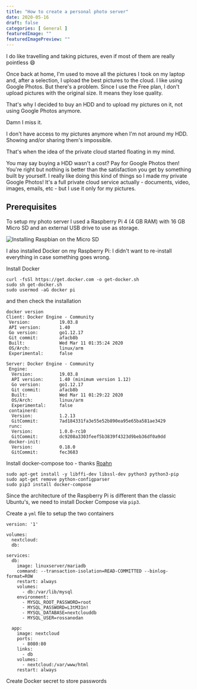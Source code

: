 ```yaml
---
title: "How to create a personal photo server"
date: 2020-05-16
draft: false
categories: [ General ]
featuredImage: ""
featuredImagePreview: ""
---
```


I do like travelling and taking pictures, even if most of them are really pointless :smile:

Once back at home, I'm used to move all the pictures I took on my laptop and, after a selection, I upload the best pictures to the cloud. I like using Google Photos. But there's a problem.
Since I use the Free plan, I don't upload pictures with the original size. It means they lose quality.

That's why I decided to buy an HDD and to upload my pictures on it, not using Google Photos anymore.

Damn I miss it.

I don't have access to my pictures anymore when I'm not around my HDD. Showing and/or sharing them's impossible.

That's when the idea of the private cloud started floating in my mind.

You may say buying a HDD wasn't a cost? Pay for Google Photos then! You're right but nothing is better than the satisfaction you get by something built by yourself. I really like doing this kind of things so I made my private Google Photos! It's a full private cloud service actually - documents, video, images, emails, etc - but I use it only for my pictures.

## Prerequisites

To setup my photo server I used a Raspberry Pi 4 (4 GB RAM) with 16 GB Micro SD and an external USB drive to use as storage.

![Installing Raspbian on the Micro SD](/images/installing_raspbian.png)

I also installed Docker on my Raspberry Pi: I didn't want to re-install everything in case something goes wrong.

Install Docker

```
curl -fsSl https://get.docker.com -o get-docker.sh
sudo sh get-docker.sh
sudo usermod -aG docker pi
```

and then check the installation

```
docker version
Client: Docker Engine - Community
 Version:           19.03.8
 API version:       1.40
 Go version:        go1.12.17
 Git commit:        afacb8b
 Built:             Wed Mar 11 01:35:24 2020
 OS/Arch:           linux/arm
 Experimental:      false

Server: Docker Engine - Community
 Engine:
  Version:          19.03.8
  API version:      1.40 (minimum version 1.12)
  Go version:       go1.12.17
  Git commit:       afacb8b
  Built:            Wed Mar 11 01:29:22 2020
  OS/Arch:          linux/arm
  Experimental:     false
 containerd:
  Version:          1.2.13
  GitCommit:        7ad184331fa3e55e52b890ea95e65ba581ae3429
 runc:
  Version:          1.0.0-rc10
  GitCommit:        dc9208a3303feef5b3839f4323d9beb36df0a9dd
 docker-init:
  Version:          0.18.0
  GitCommit:        fec3683
```

Install docker-compose too - thanks [Roahn](https://dev.to/rohansawant/installing-docker-and-docker-compose-on-the-raspberry-pi-in-5-simple-steps-3mgl)

```
sudo apt-get install -y libffi-dev libssl-dev python3 python3-pip
sudo apt-get remove python-configparser
sudo pip3 install docker-compose
```

Since the architecture of the Raspberry Pi is different than the classic Ubuntu's, we need to install Docker Compose via `pip3`.

Create a `yml` file to setup the two containers

```
version: '1'

volumes:
  nextcloud:
  db:

services:
  db:
    image: linuxserver/mariadb
    command: --transaction-isolation=READ-COMMITTED --binlog-format=ROW
    restart: always
    volumes:
      - db:/var/lib/mysql
    environment:
      - MYSQL_ROOT_PASSWORD=root
      - MYSQL_PASSWORD=L3tM31n!
      - MYSQL_DATABASE=nextclouddb
      - MYSQL_USER=rossanodan

  app:
    image: nextcloud
    ports:
      - 8080:80
    links:
      - db
    volumes:
      - nextcloud:/var/www/html
    restart: always
```

Create Docker secret to store passwords
